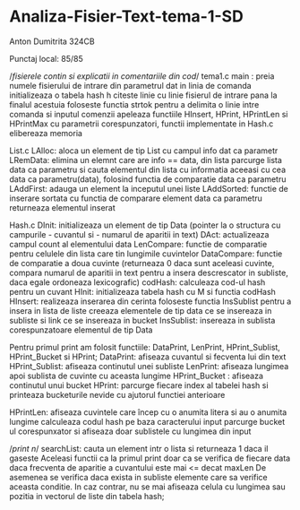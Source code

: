 # Analiza-Fisier-Text-tema-1-SD
Anton Dumitrita 324CB

Punctaj local: 85/85

/*fisierele contin si explicatii in comentariile din cod*/
tema1.c
main :  preia numele fisierului de intrare din parametrul dat in linia de comanda
        initializeaza o tabela hash h
        citeste linie cu linie fisierul de intrare pana la finalul acestuia
        foloseste functia strtok pentru a delimita o linie intre comanda si inputul comenzii
        apeleaza functiile HInsert, HPrint, HPrintLen si HPrintMax cu parametrii corespunzatori, functii
        implementate in Hash.c 
        elibereaza memoria

List.c 
LAlloc: aloca un element de tip List cu campul info dat ca parametr
LRemData:   elimina un elemnt care are info == data, din lista 
            parcurge lista data ca parametru si cauta elementul din lista cu informatia
            aceeasi cu cea data ca parametru(data), folosind functia de comparatie data ca parametru
LAddFirst: adauga un element la inceputul unei liste
LAddSorted: functie de inserare sortata cu functia de comparare element data ca parametru
            returneaza elementul inserat


Hash.c
DInit: initializeaza un element de tip Data (pointer la o structura cu campurile <word> - cuvantul si <count> - numarul de aparitii in text)
DAct: actualizeaza campul count al elementului data
LenCompare: functie de comparatie pentru celulele din lista care tin lungimile cuvintelor
DataCompare: functie de comparatie a doua cuvinte (returneaza 0 daca sunt aceleasi cuvinte, compara numarul de aparitii in text pentru a insera descrescator in subliste, daca egale ordoneaza lexicografic)
codHash: calculeaza cod-ul hash pentru un cuvant
HInit: initializeaza tabela hash cu M si functia codHash
HInsert: realizeaza inserarea din cerinta
        foloseste functia InsSublist pentru a insera in lista de liste
        creeaza elementele de tip data ce se insereaza in subliste si link ce se insereaza in bucket
InsSublist: insereaza in sublista corespunzatoare elementul de tip Data

Pentru primul print am folosit functiile: DataPrint, LenPrint, HPrint_Sublist, HPrint_Bucket si HPrint;
DataPrint: afiseaza cuvantul si fecventa lui din text
HPrint_Sublist: afiseaza continutul unei subliste 
LenPrint: afiseaza lungimea apoi sublista de cuvinte cu aceasta lungime
HPrint_Bucket : afiseaza continutul unui bucket
HPrint: parcurge fiecare index al tabelei hash si printeaza bucketurile nevide cu ajutorul functiei anterioare

HPrintLen: afiseaza cuvintele care încep cu o anumita litera si au o anumita lungime
            calculeaza codul hash pe baza caracterului input
            parcurge bucket ul corespunxator si afiseaza doar sublistele cu lungimea din input

/*print n*/
searchList: cauta un element intr o lista si returneaza 1 daca il gaseste
Aceleasi functii ca la primul print doar ca se verifica de fiecare data daca frecventa de aparitie a cuvantului este mai <= decat maxLen
De asemenea se verifica daca exista in subliste elemente care sa verifice aceasta conditie. In caz contrar, nu se mai afiseaza celula cu lungimea sau pozitia in vectorul de liste din tabela hash;

